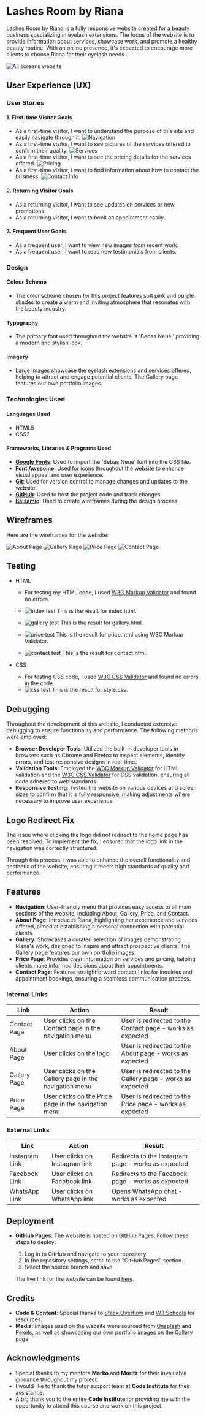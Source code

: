 # Lashes Room by Riana

Lashes Room by Riana is a fully responsive website created for a beauty business specializing in eyelash extensions. The focus of the website is to provide information about services, showcase work, and promote a healthy beauty routine. With an online presence, it's expected to encourage more clients to choose Riana for their eyelash needs.

![All screens website](README-images/screenshot%202024-10-30%20211434.png)

## User Experience (UX)

### User Stories

#### 1. First-time Visitor Goals
- As a first-time visitor, I want to understand the purpose of this site and easily navigate through it.
![Navigation](README-images/Снимок%20экрана%202024-10-30%20214403.png)
- As a first-time visitor, I want to see pictures of the services offered to confirm their quality.
![Services](README-images/Снимок%20экрана%202024-10-30%20214431.png)
- As a first-time visitor, I want to see the pricing details for the services offered.
![Pricing](README-images/Снимок%20экрана%202024-10-30%20214552.png)
- As a first-time visitor, I want to find information about how to contact the business.
![Contact Info](README-images/Снимок%20экрана%202024-10-30%20214611.png)

#### 2. Returning Visitor Goals
- As a returning visitor, I want to see updates on services or new promotions.
- As a returning visitor, I want to book an appointment easily.

#### 3. Frequent User Goals
- As a frequent user, I want to view new images from recent work.
- As a frequent user, I want to read new testimonials from clients.

### Design

#### Colour Scheme
- The color scheme chosen for this project features soft pink and purple shades to create a warm and inviting atmosphere that resonates with the beauty industry.

#### Typography
- The primary font used throughout the website is 'Bebas Neue,' providing a modern and stylish look.

#### Imagery
- Large images showcase the eyelash extensions and services offered, helping to attract and engage potential clients. The Gallery page features our own portfolio images.

### Technologies Used

#### Languages Used
- HTML5
- CSS3

#### Frameworks, Libraries & Programs Used
- **[Google Fonts](https://fonts.google.com/)**: Used to import the 'Bebas Neue' font into the CSS file.
- **[Font Awesome](https://fontawesome.com/)**: Used for icons throughout the website to enhance visual appeal and user experience.
- **[Git](https://gitpod.io/)**: Used for version control to manage changes and updates to the website.
- **[GitHub](https://github.com/)**: Used to host the project code and track changes.
- **[Balsamiq](https://balsamiq.com/wireframes/)**: Used to create wireframes during the design process.

## Wireframes

Here are the wireframes for the website:

![About Page](README-images/About%20Page.png)
![Gallery Page](README-images/Gallery.png)
![Price Page](README-images/Price.png)
![Contact Page](README-images/Contact.png)


## Testing
- HTML 
   - For testing my HTML code, I used 
    [W3C Markup Validator](https://validator.w3.org/#validate_by_input) and found no errors.
 
   - ![index test](README-images/About_page(index.html).png) 
     This is the result for index.html.
 
   - ![gallery test](README-images/Gallery_test.png)
     This is the result for gallery.html.
 
   - ![price test](README-images/Price_test.png)
     This is the result for price.html using W3C Markup Validator.
 
   - ![contact test](README-images/Contact_test.png)
     This is the result for contact.html.

- CSS 
  - For testing CSS code, I used [W3C CSS Validator](https://jigsaw.w3.org/css-validator/) and found no errors in the code.
  - ![css test](README-images/CSS_test.png)
    This is the result for style.css.
## Debugging
Throughout the development of this website, I conducted extensive debugging to ensure functionality and performance. The following methods were employed:

- **Browser Developer Tools**: Utilized the built-in developer tools in browsers such as Chrome and Firefox to inspect elements, identify errors, and test responsive designs in real-time.
- **Validation Tools**: Employed the [W3C Markup Validator](https://validator.w3.org/) for HTML validation and the [W3C CSS Validator](https://jigsaw.w3.org/css-validator/) for CSS validation, ensuring all code adhered to web standards.
- **Responsive Testing**: Tested the website on various devices and screen sizes to confirm that it is fully responsive, making adjustments where necessary to improve user experience.

## Logo Redirect Fix
The issue where clicking the logo did not redirect to the home page has been resolved. To implement the fix, I ensured that the logo link in the navigation was correctly structured.

Through this process, I was able to enhance the overall functionality and aesthetic of the website, ensuring it meets high standards of quality and performance.

## Features
- **Navigation**: User-friendly menu that provides easy access to all main sections of the website, including About, Gallery, Price, and Contact.
- **About Page**: Introduces Riana, highlighting her experience and services offered, aimed at establishing a personal connection with potential clients.
- **Gallery**: Showcases a curated selection of images demonstrating Riana's work, designed to inspire and attract prospective clients. The Gallery page features our own portfolio images.
- **Price Page**: Provides clear information on services and pricing, helping clients make informed decisions about their appointments.
- **Contact Page**: Features straightforward contact links for inquiries and appointment bookings, ensuring a seamless communication process.

### Internal Links

| Link                | Action                                                        | Result                                    |
|---------------------|---------------------------------------------------------------|-------------------------------------------|
| Contact Page        | User clicks on the Contact page in the navigation menu       | User is redirected to the Contact page - works as expected |
| About Page          | User clicks on the logo                                        | User is redirected to the About page - works as expected |
| Gallery Page        | User clicks on the Gallery page in the navigation menu       | User is redirected to the Gallery page - works as expected |
| Price Page          | User clicks on the Price page in the navigation menu         | User is redirected to the Price page - works as expected |

### External Links

| Link                | Action                                                        | Result                                    |
|---------------------|---------------------------------------------------------------|-------------------------------------------|
| Instagram Link      | User clicks on Instagram link                                 | Redirects to the Instagram page - works as expected |
| Facebook Link       | User clicks on Facebook link                                  | Redirects to the Facebook page - works as expected |
| WhatsApp Link       | User clicks on WhatsApp link                                  | Opens WhatsApp chat - works as expected |

## Deployment
- **GitHub Pages**: The website is hosted on GitHub Pages. Follow these steps to deploy:
  1. Log in to GitHub and navigate to your repository.
  2. In the repository settings, scroll to the "GitHub Pages" section.
  3. Select the source branch and save.
  
  The live link for the website can be found [here](https://martiiann.github.io/milestone-project1/).

## Credits
- **Code & Content**: Special thanks to [Stack Overflow](https://www.stackoverflow.com/) and [W3 Schools](https://www.w3schools.com/) for resources.
- **Media**: Images used on the website were sourced from [Unsplash](https://unsplash.com/) and [Pexels](https://www.pexels.com/), as well as showcasing our own portfolio images on the Gallery page.

## Acknowledgments
- Special thanks to my mentors **Marko** and **Moritz** for their invaluable guidance throughout my project.
- I would like to thank the tutor support team at **Code Institute** for their assistance.
- A big thank you to the entire **Code Institute** for providing me with the opportunity to attend this course and work on this project.

